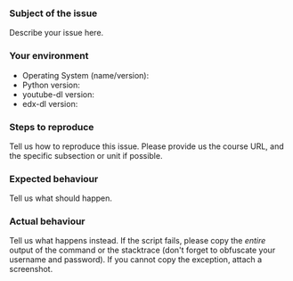 ### Subject of the issue
Describe your issue here.

### Your environment
* Operating System (name/version):
* Python version:
* youtube-dl version:
* edx-dl version:

### Steps to reproduce
Tell us how to reproduce this issue. Please provide us the course URL, and the
specific subsection or unit if possible.

### Expected behaviour
Tell us what should happen.

### Actual behaviour
Tell us what happens instead. If the script fails, please copy the *entire*
output of the command or the stacktrace (don't forget to obfuscate your
username and password). If you cannot copy the exception, attach a screenshot.
